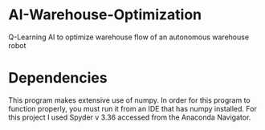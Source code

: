 # AI-Warehouse-Optimization
Q-Learning AI to optimize warehouse flow of an autonomous warehouse robot

# Dependencies
This program makes extensive use of numpy. In order for this program to function
properly, you must run it from an IDE that has numpy installed. For this project
I used Spyder v 3.36 accessed from the Anaconda Navigator.
